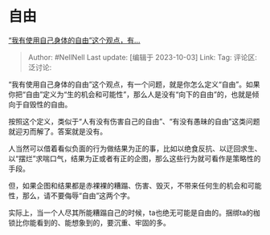 # 自由

[“我有使用自己身体的自由”这个观点，有…](https://www.zhihu.com/pin/1692420606480494592)

> Author: #NellNell
> Last update: [编辑于 2023-10-03]
> Link:
> Tag:
> 评论区:
> 泛讨论:

“我有使用自己身体的自由”这个观点，有一个问题，就是你怎么定义“自由”。如果你把“自由”定义为“生的机会和可能性”，那么人是没有“向下的自由”的，也就是倾向于自毁性的自由。

按照这个定义，类似于“人有没有伤害自己的自由”、“有没有愚昧的自由”这类问题就迎刃而解了。答案就是没有。

人当然可以借着看似负面的行为做结果为正的事，比如以绝食反抗、以迂回求生、以“摆烂”求喘口气，结果为正或者有正的企图，那么这些行为就可看作是策略性的手段。

但，如果企图和结果都是赤裸裸的糟蹋、伤害、毁灭，不带来任何生的机会和可能性，那么，请不要侮辱“自由”这两个字。

实际上，当一个人尽其所能糟蹋自己的时候，ta也绝无可能是自由的。捆绑ta的枷锁比你能看到的、能想象到的，要沉重、牢固的多。
